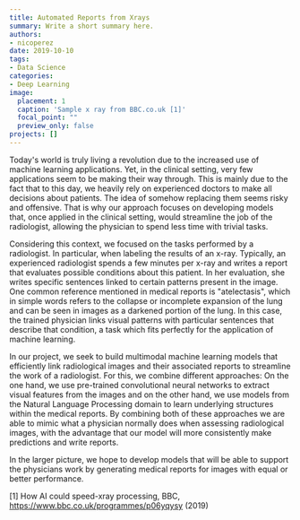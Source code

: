 ```yaml
---
title: Automated Reports from Xrays
summary: Write a short summary here.
authors: 
- nicoperez
date: 2019-10-10
tags: 
- Data Science
categories:
- Deep Learning
image:
  placement: 1
  caption: 'Sample x ray from BBC.co.uk [1]'
  focal_point: ""
  preview_only: false
projects: []
---
```


Today's world is truly living a revolution due to the increased use of machine learning applications. Yet, in the clinical setting, very few applications seem to be making their way through. This is mainly due to the fact that to this day, we heavily rely on experienced doctors to make all decisions about patients. The idea of somehow replacing them seems risky and offensive. That is why our approach focuses on developing models that, once applied in the clinical setting, would streamline the job of the radiologist, allowing the physician to spend less time with trivial tasks.

Considering this context, we focused on the tasks performed by a radiologist. In particular, when labeling the results of an x-ray. Typically, an experienced radiologist spends a few minutes per x-ray and writes a report that evaluates possible conditions about this patient. In her evaluation, she writes specific sentences linked to certain patterns present in the image. One common reference mentioned in medical reports is "atelectasis", which in simple words refers to the collapse or incomplete expansion of the lung and can be seen in images as a darkened portion of the lung. In this case, the trained physician links visual patterns with particular sentences that describe that condition, a task which fits perfectly for the application of machine learning. 

In our project, we seek to build multimodal machine learning models that efficiently link radiological images and their associated reports to streamline the work of a radiologist. For this, we combine different approaches: On the one hand, we use pre-trained convolutional neural networks to extract visual features from the images and on the other hand, we use models from the Natural Language Processing domain to learn underlying structures within the medical reports. By combining both of these approaches we are able to mimic what a physician normally does when assessing radiological images, with the advantage that our model will more consistently make predictions and write reports.

In the larger picture, we hope to develop models that will be able to support the physicians work by generating medical reports for images with equal or better performance. 

[1] How AI could speed-xray processing, BBC, https://www.bbc.co.uk/programmes/p06yqysy (2019)
